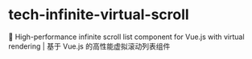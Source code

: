 # tech-infinite-virtual-scroll
📜 High-performance infinite scroll list component for Vue.js with virtual rendering | 基于 Vue.js 的高性能虚拟滚动列表组件
